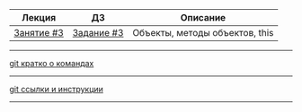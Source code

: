 

| Лекция                                                                                | ДЗ                                                                           	| Описание                                              |
|-----------------------------------------------------------------------------------	|----------------------------------------------------------------------------	|-------------------------------------------------------|
| [Занятие #3](https://rawgit.com/smershik/tms-jsb/master/03/cls/index.html) 	        | [Задание #3](https://github.com/smershik/tms-jsb/tree/master/03/hw) 	        | Объекты, методы объектов, this	                    |
---
[git кратко о командах](https://rawgit.com/smershik/tms-jsb/master/git-starter/index.html)

---

[git ссылки и инструкции](https://github.com/smershik/tms-jsb/tree/master/git-starter) 

---